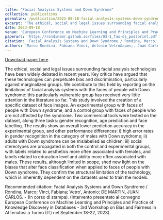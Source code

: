 ```yaml
---
title: "Facial Analysis Systems and Down Syndrome"
collection: publications
permalink: /publication/2023-09-18-facial-analysis-systems-down-syndrome
excerpt: 'The ethical, social and legal issues surrounding facial analysis technologies have been widely debated in recent years. Key critics have argued that these technologies can perpetuate bias and discrimination, particularly against marginalized groups. We contribute to this field by reporting on the limitations of facial analysis systems with the faces of people with Down syndrome: this particularly vulnerable group has received very little attention in the literature so far.  This study involved the creation of a specific dataset of face images. An experimental group with faces of people with Down syndrome, and a control group with faces of people who are not affected by the syndrome. Two commercial tools were tested on the dataset, along three tasks: gender recognition, age prediction and face labelling.  The results show an overall lower prediction accuracy in the experimental group, and other performance differences: i) high error rates in gender recognition in the category of males with Down syndrome; ii) adults with Down syndrome can be mislabelled as children; iii) social stereotypes are propagated in both the control and experimental groups, with labels related to aesthetics more often associated with females, and labels related to education level and ability more often associated with males.  These results, although limited in scope, shed new light on the biases that alter face classification when applied to faces of people with Down syndrome. They confirm the structural limitation of the technology, which is inherently dependent on the datasets used to train the models.'
date: 2023-09-18
venue: 'European Conference on Machine Learning and Principles and Practice of Knowledge Discovery in Databases (ECML PKDD 2023) - 3rd Workshop on Bias and Fairness in AI (BIAS23). In press.'
paperurl: 'https://rondinamr.github.io/files/03-1_fas-ds_postprint.pdf'
citation: 'Facial Analysis Systems and Down Syndrome / Rondina, Marco; Vinci, Fabiana; Vetro&apos;, Antonio; DE MARTIN, JUAN CARLOS. - (In corso di stampa). (Intervento presentato al convegno European Conference on Machine Learning and Principles and Practice of Knowledge Discovery in Databases - 3rd Workshop on Bias and Fairness in AI tenutosi a Torino (IT) nel September 18-22, 2023).'
authors: 'Marco Rondina, Fabiana Vinci, Antonio Vetro&apos;, Juan Carlos De Martin'
---
```


<a href='https://rondinamr.github.io/files/03-1_fas-ds_postprint.pdf'>Download paper here</a>

The ethical, social and legal issues surrounding facial analysis technologies have been widely debated in recent years. Key critics have argued that these technologies can perpetuate bias and discrimination, particularly against marginalized groups. We contribute to this field by reporting on the limitations of facial analysis systems with the faces of people with Down syndrome: this particularly vulnerable group has received very little attention in the literature so far.  This study involved the creation of a specific dataset of face images. An experimental group with faces of people with Down syndrome, and a control group with faces of people who are not affected by the syndrome. Two commercial tools were tested on the dataset, along three tasks: gender recognition, age prediction and face labelling.  The results show an overall lower prediction accuracy in the experimental group, and other performance differences: i) high error rates in gender recognition in the category of males with Down syndrome; ii) adults with Down syndrome can be mislabelled as children; iii) social stereotypes are propagated in both the control and experimental groups, with labels related to aesthetics more often associated with females, and labels related to education level and ability more often associated with males.  These results, although limited in scope, shed new light on the biases that alter face classification when applied to faces of people with Down syndrome. They confirm the structural limitation of the technology, which is inherently dependent on the datasets used to train the models.

Recommended citation: Facial Analysis Systems and Down Syndrome / Rondina, Marco; Vinci, Fabiana; Vetro', Antonio; DE MARTIN, JUAN CARLOS. - (In corso di stampa). (Intervento presentato al convegno European Conference on Machine Learning and Principles and Practice of Knowledge Discovery in Databases - 3rd Workshop on Bias and Fairness in AI tenutosi a Torino (IT) nel September 18-22, 2023).